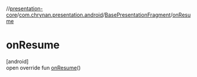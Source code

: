 //[presentation-core](../../../index.md)/[com.chrynan.presentation.android](../index.md)/[BasePresentationFragment](index.md)/[onResume](on-resume.md)

# onResume

[android]\
open override fun [onResume](on-resume.md)()
